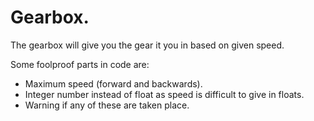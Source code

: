 # Gearbox.
The gearbox will give you the gear it you in based on given speed.

Some foolproof parts in code are:
* Maximum speed (forward and backwards).
* Integer number instead of float as speed is difficult to give in floats.
* Warning if any of these are taken place.
